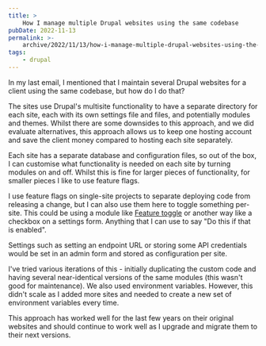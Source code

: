```yaml
---
title: >
    How I manage multiple Drupal websites using the same codebase
pubDate: 2022-11-13
permalink: >-
    archive/2022/11/13/how-i-manage-multiple-drupal-websites-using-the-same-codebase
tags:
    - drupal
---
```


In my last email, I mentioned that I maintain several Drupal websites for a client using the same codebase, but how do I do that?

The sites use Drupal's multisite functionality to have a separate directory for each site, each with its own settings file and files, and potentially modules and themes. Whilst there are some downsides to this approach, and we did evaluate alternatives, this approach allows us to keep one hosting account and save the client money compared to hosting each site separately.

Each site has a separate database and configuration files, so out of the box, I can customise what functionality is needed on each site by turning modules on and off. Whilst this is fine for larger pieces of functionality, for smaller pieces I like to use feature flags.

I use feature flags on single-site projects to separate deploying code from releasing a change, but I can also use them here to toggle something per-site. This could be using a module like [Feature toggle](https://www.drupal.org/project/feature_toggle) or another way like a checkbox on a settings form. Anything that I can use to say "Do this if that is enabled".

Settings such as setting an endpoint URL or storing some API credentials would be set in an admin form and stored as configuration per site.

I've tried various iterations of this - initially duplicating the custom code and having several near-identical versions of the same modules (this wasn't good for maintenance). We also used environment variables. However, this didn't scale as I added more sites and needed to create a new set of environment variables every time.

This approach has worked well for the last few years on their original websites and should continue to work well as I upgrade and migrate them to their next versions.

